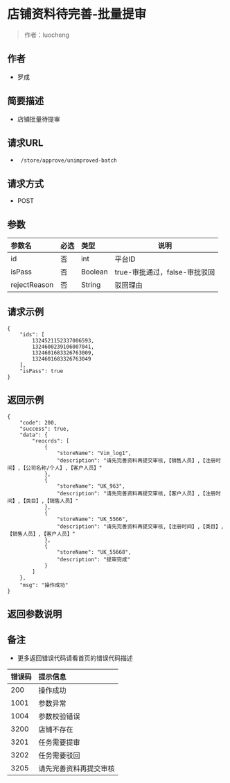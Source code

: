 # 店铺资料待完善-批量提审

> 作者：luocheng

## 作者

- 罗成
    
## 简要描述

- 店铺批量待提审

## 请求URL
- ` /store/approve/unimproved-batch`
  
## 请求方式
- POST 

## 参数

|参数名|必选|类型|说明|
|:----    |:---|:----- |-----   |
|id |否  |int | 平台ID    |
|isPass |否  |Boolean | true-审批通过，false-审批驳回    |
|rejectReason     |否  |String | 驳回理由    |


## 请求示例

``` 
{
    "ids": [
        1324521152337006593,
        1324600239106007041,
        1324601683326763009,
        1324601683326763049
    ],
    "isPass": true
}
```


## 返回示例 

``` 
{
    "code": 200,
    "success": true,
    "data": {
        "reocrds": [
            {
                "storeName": "Vim_log1",
                "description": "请先完善资料再提交审核,【销售人员】,【注册时间】,【公司名称/个人】,【客户人员】"
            },
            {
                "storeName": "UK_963",
                "description": "请先完善资料再提交审核,【客户人员】,【注册时间】,【类目】,【销售人员】"
            },
            {
                "storeName": "UK_5566",
                "description": "请先完善资料再提交审核,【注册时间】,【类目】,【销售人员】,【客户人员】"
            },
            {
                "storeName": "UK_55668",
                "description": "提审完成"
            }
        ]
    },
    "msg": "操作成功"
}
```

## 返回参数说明 

## 备注 

- 更多返回错误代码请看首页的错误代码描述

|错误码|提示信息|
|:----    |:---|
|200 |操作成功  |
|1001 |参数异常  |
|1004 |参数校验错误  |
|3200 |店铺不存在  |
|3201 |任务需要提审  |
|3202 |任务需要驳回  |
|3205 |请先完善资料再提交审核  |
